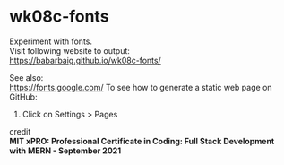 # wk08c-fonts

Experiment with fonts.  
Visit following website to output:  
<https://babarbaig.github.io/wk08c-fonts/>

See also:  
<https://fonts.google.com/>
To see how to generate a static web page on GitHub:

1. Click on Settings > Pages

credit  
**MIT xPRO: Professional Certificate in Coding: Full Stack Development with MERN - September 2021**
